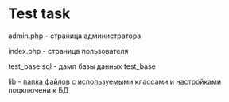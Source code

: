 # Test task

admin.php - страница администратора

index.php - страница пользователя

test_base.sql - дамп базы данных test_base

lib - папка файлов с используемыми классами и настройками подключени к БД
